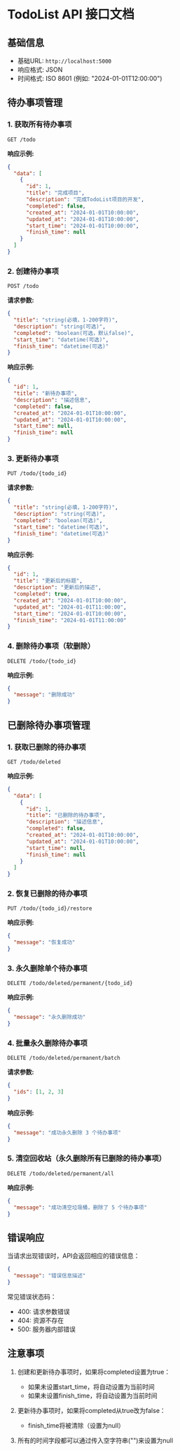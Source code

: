 # TodoList API 接口文档

## 基础信息
- 基础URL: `http://localhost:5000`
- 响应格式: JSON
- 时间格式: ISO 8601 (例如: "2024-01-01T12:00:00")

## 待办事项管理

### 1. 获取所有待办事项

```
GET /todo
```

**响应示例:**
```json
{
  "data": [
    {
      "id": 1,
      "title": "完成项目",
      "description": "完成TodoList项目的开发",
      "completed": false,
      "created_at": "2024-01-01T10:00:00",
      "updated_at": "2024-01-01T10:00:00",
      "start_time": "2024-01-01T10:00:00",
      "finish_time": null
    }
  ]
}
```

### 2. 创建待办事项

```
POST /todo
```

**请求参数:**
```json
{
  "title": "string(必填，1-200字符)",
  "description": "string(可选)",
  "completed": "boolean(可选，默认false)",
  "start_time": "datetime(可选)",
  "finish_time": "datetime(可选)"
}
```

**响应示例:**
```json
{
  "id": 1,
  "title": "新待办事项",
  "description": "描述信息",
  "completed": false,
  "created_at": "2024-01-01T10:00:00",
  "updated_at": "2024-01-01T10:00:00",
  "start_time": null,
  "finish_time": null
}
```

### 3. 更新待办事项

```
PUT /todo/{todo_id}
```

**请求参数:**
```json
{
  "title": "string(必填，1-200字符)",
  "description": "string(可选)",
  "completed": "boolean(可选)",
  "start_time": "datetime(可选)",
  "finish_time": "datetime(可选)"
}
```

**响应示例:**
```json
{
  "id": 1,
  "title": "更新后的标题",
  "description": "更新后的描述",
  "completed": true,
  "created_at": "2024-01-01T10:00:00",
  "updated_at": "2024-01-01T11:00:00",
  "start_time": "2024-01-01T10:00:00",
  "finish_time": "2024-01-01T11:00:00"
}
```

### 4. 删除待办事项（软删除）

```
DELETE /todo/{todo_id}
```

**响应示例:**
```json
{
  "message": "删除成功"
}
```

## 已删除待办事项管理

### 1. 获取已删除的待办事项

```
GET /todo/deleted
```

**响应示例:**
```json
{
  "data": [
    {
      "id": 1,
      "title": "已删除的待办事项",
      "description": "描述信息",
      "completed": false,
      "created_at": "2024-01-01T10:00:00",
      "updated_at": "2024-01-01T10:00:00",
      "start_time": null,
      "finish_time": null
    }
  ]
}
```

### 2. 恢复已删除的待办事项

```
PUT /todo/{todo_id}/restore
```

**响应示例:**
```json
{
  "message": "恢复成功"
}
```

### 3. 永久删除单个待办事项

```
DELETE /todo/deleted/permanent/{todo_id}
```

**响应示例:**
```json
{
  "message": "永久删除成功"
}
```

### 4. 批量永久删除待办事项

```
DELETE /todo/deleted/permanent/batch
```

**请求参数:**
```json
{
  "ids": [1, 2, 3]
}
```

**响应示例:**
```json
{
  "message": "成功永久删除 3 个待办事项"
}
```

### 5. 清空回收站（永久删除所有已删除的待办事项）

```
DELETE /todo/deleted/permanent/all
```

**响应示例:**
```json
{
  "message": "成功清空垃圾桶，删除了 5 个待办事项"
}
```

## 错误响应

当请求出现错误时，API会返回相应的错误信息：

```json
{
  "message": "错误信息描述"
}
```

常见错误状态码：
- 400: 请求参数错误
- 404: 资源不存在
- 500: 服务器内部错误

## 注意事项

1. 创建和更新待办事项时，如果将completed设置为true：
   - 如果未设置start_time，将自动设置为当前时间
   - 如果未设置finish_time，将自动设置为当前时间

2. 更新待办事项时，如果将completed从true改为false：
   - finish_time将被清除（设置为null）

3. 所有的时间字段都可以通过传入空字符串("")来设置为null